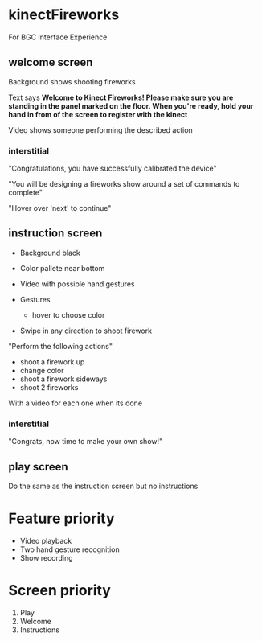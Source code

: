 # kinectFireworks

For BGC Interface Experience

## welcome screen

  Background shows shooting fireworks

  Text says **Welcome to Kinect Fireworks! Please make sure you are standing in the panel marked on the floor. When you're ready, hold your hand in from of the screen to register with the kinect**

  Video shows someone performing the described action

### interstitial

  "Congratulations, you have successfully calibrated the device"

  "You will be designing a fireworks show around a set of commands to complete"

  "Hover over 'next' to continue"

## instruction screen

   * Background black
   * Color pallete near bottom
   * Video with possible hand gestures

   * Gestures
     * hover to choose color

   * Swipe in any direction to shoot firework

   "Perform the following actions"

   - shoot a firework up
   - change color
   - shoot a firework sideways
   - shoot 2 fireworks

   With a video for each one when its done

### interstitial

  "Congrats, now time to make your own show!"

## play screen

  Do the same as the instruction screen but no instructions

# Feature priority

  - Video playback
  - Two hand gesture recognition
  - Show recording

# Screen priority

  1. Play
  2. Welcome
  3. Instructions
